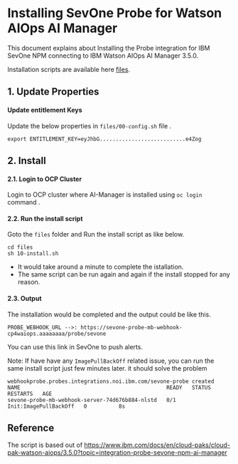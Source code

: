 # Installing SevOne Probe for Watson AIOps AI Manager

This document explains about Installing the Probe integration for IBM SevOne NPM connecting to IBM Watson AIOps AI Manager 3.5.0.

Installation scripts are available here [files](./files).

## 1. Update Properties

#### Update entitlement Keys

Update the below properties in `files/00-config.sh` file .

```
export ENTITLEMENT_KEY=eyJhbG...........................e4Zog
```

## 2. Install

#### 2.1. Login to OCP Cluster

Login to OCP cluster where AI-Manager is installed using  `oc login` command .

#### 2.2. Run the install script

Goto the `files` folder and Run the install script as like below.

```
cd files
sh 10-install.sh
```

- It would take around a minute to complete the istallation. 
- The same script can be run again and again if the install stopped for any reason.

#### 2.3. Output
 
The installation would be completed and the output could be like this.

```
PROBE_WEBHOOK_URL -->: https://sevone-probe-mb-webhook-cp4waiops.aaaaaaaa/probe/sevone
```

You can use this link in SevOne to push alerts.


Note: If have have any `ImagePullBackOff` related issue, you can run the same install script just few minutes later. it should solve the problem

```
webhookprobe.probes.integrations.noi.ibm.com/sevone-probe created
NAME                                              READY   STATUS                  RESTARTS   AGE
sevone-probe-mb-webhook-server-74d676b884-nlstd   0/1     Init:ImagePullBackOff   0          8s
```


## Reference

The script is based out of https://www.ibm.com/docs/en/cloud-paks/cloud-pak-watson-aiops/3.5.0?topic=integration-probe-sevone-npm-ai-manager